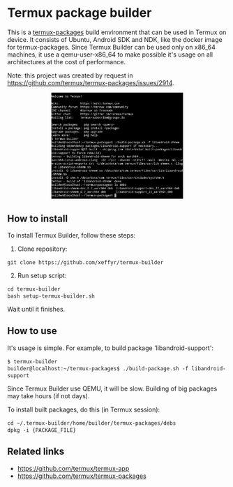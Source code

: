 Termux package builder
======================

This is a [termux-packages](https://github.com/termux/termux-packages) build environment that can be used in Termux on device. It consists of Ubuntu, Android SDK and NDK, like the docker image for termux-packages. Since Termux Builder can be used only on x86_64 machines, it use a qemu-user-x86_64 to make possible it's usage on all architectures at the cost of performance.

Note: this project was created by request in https://github.com/termux/termux-packages/issues/2914.

<p align="center"><img src="screenshot.jpg" width="60%"></p>

## How to install

To install Termux Builder, follow these steps:

1. Clone repository:
```
git clone https://github.com/xeffyr/termux-builder
```

2. Run setup script:
```
cd termux-builder
bash setup-termux-builder.sh
```

Wait until it finishes.

## How to use

It's usage is simple. For example, to build package 'libandroid-support':
```
$ termux-builder
builder@localhost:~/termux-packages$ ./build-package.sh -f libandroid-support
```

Since Termux Builder use QEMU, it will be slow. Building of big packages may take hours (if not days).

To install built packages, do this (in Termux session):
```
cd ~/.termux-builder/home/builder/termux-packages/debs
dpkg -i {PACKAGE_FILE}
```

## Related links

* https://github.com/termux/termux-app
* https://github.com/termux/termux-packages
